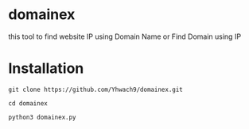 # domainex
this tool to find website IP using Domain Name or Find Domain using IP



# Installation



`git clone https://github.com/Yhwach9/domainex.git`

`cd domainex`

`python3 domainex.py`
